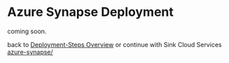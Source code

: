 # Azure Synapse Deployment

coming soon.

back to [Deployment-Steps Overview](../README.md) or continue with Sink Cloud Services [azure-synapse/](../ccloud-sink-synapse-connector/README.md)
